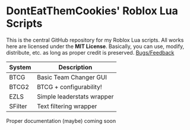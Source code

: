 # DontEatThemCookies' Roblox Lua Scripts

This is the central GitHub repository for my Roblox Lua scripts.
All works here are licensed under the **MIT License**. Basically, you 
can use, modify, distribute, etc. as long as proper credit is preserved.
[Bugs/Feedback](https://github.com/DontEatThemCookies/RobloxLua/issues)

| System  | Description                |
|---------|----------------------------|
| BTCG    | Basic Team Changer GUI     |
| BTCG2   | BTCG + configurability!    |
| EZLS    | Simple leaderstats wrapper |
| SFilter | Text filtering wrapper     |

Proper documentation (maybe) coming soon
